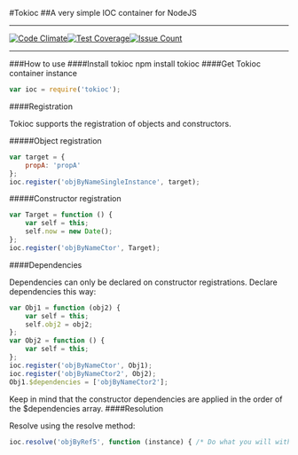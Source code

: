 #Tokioc
##A very simple IOC container for NodeJS
________________________________________
[![Code Climate](https://codeclimate.com/github/efog/tokioc/badges/gpa.svg)](https://codeclimate.com/github/efog/tokioc)[![Test Coverage](https://codeclimate.com/github/efog/tokioc/badges/coverage.svg)](https://codeclimate.com/github/efog/tokioc/coverage)[![Issue Count](https://codeclimate.com/github/efog/tokioc/badges/issue_count.svg)](https://codeclimate.com/github/efog/tokioc)
________________________________________
###How to use
####Install tokioc
        npm install tokioc
####Get Tokioc container instance
```javascript
var ioc = require('tokioc');
```
####Registration

   Tokioc supports the registration of objects and constructors.

#####Object registration
```javascript
var target = {
    propA: 'propA'
};
ioc.register('objByNameSingleInstance', target);
```

#####Constructor registration
```javascript
var Target = function () {
    var self = this;
    self.now = new Date();
};
ioc.register('objByNameCtor', Target);
```
####Dependencies

Dependencies can only be declared on constructor registrations. Declare dependencies this way:
```javascript
var Obj1 = function (obj2) {
    var self = this;
    self.obj2 = obj2;
};
var Obj2 = function () {
    var self = this;
};
ioc.register('objByNameCtor', Obj1);
ioc.register('objByNameCtor2', Obj2);
Obj1.$dependencies = ['objByNameCtor2'];
```
Keep in mind that the constructor dependencies are applied in the order of the $dependencies array.
####Resolution

Resolve using the resolve method:
   
```javascript
ioc.resolve('objByRef5', function (instance) { /* Do what you will with the resolution */ });
```
